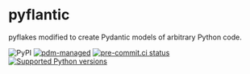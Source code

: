 # pyflantic

pyflakes modified to create Pydantic models of arbitrary Python code.

![PyPI](https://img.shields.io/pypi/v/pyflantic?logo=python&logoColor=%23cccccc)
[![pdm-managed](https://img.shields.io/badge/pdm-managed-blueviolet)](https://pdm.fming.dev)
[![pre-commit.ci status](https://results.pre-commit.ci/badge/github/lmmx/pyflantic/master.svg)](https://results.pre-commit.ci/latest/github/lmmx/pyflantic/master)
[![Supported Python versions](https://img.shields.io/pypi/pyversions/pyflantic.svg)](https://pypi.org/project/pyflantic)

<!-- [![build status](https://github.com/lmmx/pyflantic/actions/workflows/master.yml/badge.svg)](https://github.com/lmmx/pyflantic/actions/workflows/master.yml) -->
